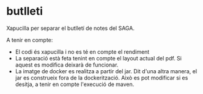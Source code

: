 # butlleti
Xapucilla per separar el butlletí de notes del SAGA. 

A tenir en compte:
- El codi és xapucilla i no es té en compte el rendiment
- La separació està feta tenint en compte el layout actual del pdf. Si aquest es modifica deixarà de funcionar.
- La imatge de docker es realitza a partir del jar. Dit d'una altra manera, el jar es construeix fora de la dockerització. Això es pot modificar si es desitja, a tenir en compte l'execució de maven.
